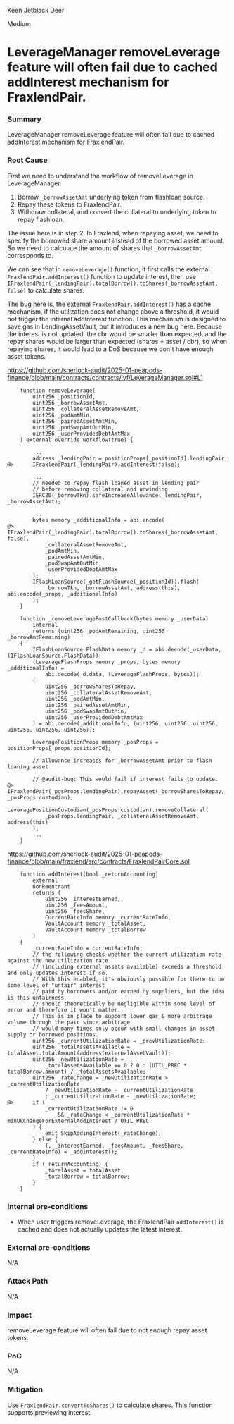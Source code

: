 Keen Jetblack Deer

Medium

# LeverageManager removeLeverage feature will often fail due to cached addInterest mechanism for FraxlendPair.


### Summary

LeverageManager removeLeverage feature will often fail due to cached addInterest mechanism for FraxlendPair.

### Root Cause

First we need to understand the workflow of removeLeverage in LeverageManager.

1. Borrow `_borrowAssetAmt` underlying token from flashloan source.
2. Repay these tokens to FraxlendPair.
3. Withdraw collateral, and convert the collateral to underlying token to repay flashloan.

The issue here is in step 2. In Fraxlend, when repaying asset, we need to specify the borrowed share amount instead of the borrowed asset amount. So we need to calculate the amount of shares that `_borrowAssetAmt` corresponds to.

We can see that in `removeLeverage()` function, it first calls the external `FraxlendPair.addInterest()` function to update interest, then use `IFraxlendPair(_lendingPair).totalBorrow().toShares(_borrowAssetAmt, false)` to calculate shares.

The bug here is, the external `FraxlendPair.addInterest()` has a cache mechanism, if the utilization does not change above a threshold, it would not trigger the internal addInterest function. This mechanism is designed to save gas in LendingAssetVault, but it introduces a new bug here. Because the interest is not updated, the cbr would be smaller than expected, and the repay shares would be larger than expected (shares = asset / cbr), so when repaying shares, it would lead to a DoS because we don't have enough asset tokens.

https://github.com/sherlock-audit/2025-01-peapods-finance/blob/main/contracts/contracts/lvf/LeverageManager.sol#L1

```solidity
    function removeLeverage(
        uint256 _positionId,
        uint256 _borrowAssetAmt,
        uint256 _collateralAssetRemoveAmt,
        uint256 _podAmtMin,
        uint256 _pairedAssetAmtMin,
        uint256 _podSwapAmtOutMin,
        uint256 _userProvidedDebtAmtMax
    ) external override workflow(true) {

        ...
        address _lendingPair = positionProps[_positionId].lendingPair;
@>      IFraxlendPair(_lendingPair).addInterest(false);

        ...
        // needed to repay flash loaned asset in lending pair
        // before removing collateral and unwinding
        IERC20(_borrowTkn).safeIncreaseAllowance(_lendingPair, _borrowAssetAmt);

        ...
        bytes memory _additionalInfo = abi.encode(
@>          IFraxlendPair(_lendingPair).totalBorrow().toShares(_borrowAssetAmt, false),
            _collateralAssetRemoveAmt,
            _podAmtMin,
            _pairedAssetAmtMin,
            _podSwapAmtOutMin,
            _userProvidedDebtAmtMax
        );
        IFlashLoanSource(_getFlashSource(_positionId)).flash(
            _borrowTkn, _borrowAssetAmt, address(this), abi.encode(_props, _additionalInfo)
        );
    }

    function _removeLeveragePostCallback(bytes memory _userData)
        internal
        returns (uint256 _podAmtRemaining, uint256 _borrowAmtRemaining)
    {
        IFlashLoanSource.FlashData memory _d = abi.decode(_userData, (IFlashLoanSource.FlashData));
        (LeverageFlashProps memory _props, bytes memory _additionalInfo) =
            abi.decode(_d.data, (LeverageFlashProps, bytes));
        (
            uint256 _borrowSharesToRepay,
            uint256 _collateralAssetRemoveAmt,
            uint256 _podAmtMin,
            uint256 _pairedAssetAmtMin,
            uint256 _podSwapAmtOutMin,
            uint256 _userProvidedDebtAmtMax
        ) = abi.decode(_additionalInfo, (uint256, uint256, uint256, uint256, uint256, uint256));

        LeveragePositionProps memory _posProps = positionProps[_props.positionId];

        // allowance increases for _borrowAssetAmt prior to flash loaning asset

        // @audit-bug: This would fail if interest fails to update.
@>      IFraxlendPair(_posProps.lendingPair).repayAsset(_borrowSharesToRepay, _posProps.custodian);
        LeveragePositionCustodian(_posProps.custodian).removeCollateral(
            _posProps.lendingPair, _collateralAssetRemoveAmt, address(this)
        );
        ...
    }
```

https://github.com/sherlock-audit/2025-01-peapods-finance/blob/main/fraxlend/src/contracts/FraxlendPairCore.sol

```solidity
    function addInterest(bool _returnAccounting)
        external
        nonReentrant
        returns (
            uint256 _interestEarned,
            uint256 _feesAmount,
            uint256 _feesShare,
            CurrentRateInfo memory _currentRateInfo,
            VaultAccount memory _totalAsset,
            VaultAccount memory _totalBorrow
        )
    {
        _currentRateInfo = currentRateInfo;
        // the following checks whether the current utilization rate against the new utilization rate
        // (including external assets available) exceeds a threshold and only updates interest if so.
        // With this enabled, it's obviously possible for there to be some level of "unfair" interest
        // paid by borrowers and/or earned by suppliers, but the idea is this unfairness
        // should theoretically be negligible within some level of error and therefore it won't matter.
        // This is in place to support lower gas & more arbitrage volume through the pair since arbitrage
        // would many times only occur with small changes in asset supply or borrowed positions.
        uint256 _currentUtilizationRate = _prevUtilizationRate;
        uint256 _totalAssetsAvailable = totalAsset.totalAmount(address(externalAssetVault));
        uint256 _newUtilizationRate =
            _totalAssetsAvailable == 0 ? 0 : (UTIL_PREC * totalBorrow.amount) / _totalAssetsAvailable;
        uint256 _rateChange = _newUtilizationRate > _currentUtilizationRate
            ? _newUtilizationRate - _currentUtilizationRate
            : _currentUtilizationRate - _newUtilizationRate;
@>      if (
            _currentUtilizationRate != 0
                && _rateChange < _currentUtilizationRate * minURChangeForExternalAddInterest / UTIL_PREC
        ) {
            emit SkipAddingInterest(_rateChange);
        } else {
            (, _interestEarned, _feesAmount, _feesShare, _currentRateInfo) = _addInterest();
        }
        if (_returnAccounting) {
            _totalAsset = totalAsset;
            _totalBorrow = totalBorrow;
        }
    }
```

### Internal pre-conditions

- When user triggers removeLeverage, the FraxlendPair `addInterest()` is cached and does not actually updates the latest interest.

### External pre-conditions

N/A

### Attack Path

N/A

### Impact

removeLeverage feature will often fail due to not enough repay asset tokens.

### PoC

N/A

### Mitigation

Use `FraxlendPair.convertToShares()` to calculate shares. This function supports previewing interest.